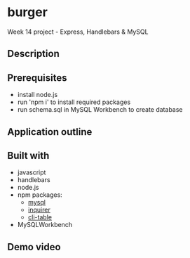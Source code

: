 # burger
Week 14 project - Express, Handlebars &amp; MySQL

## Description


## Prerequisites
* install node.js
* run 'npm i' to install required packages
* run schema.sql in MySQL Workbench to create database

## Application outline

## Built with
* javascript
* handlebars
* node.js
* npm packages:
  - [mysql](https://www.npmjs.com/package/mysql)
  - [inquirer](https://www.npmjs.com/package/inquirer)
  - [cli-table](https://www.npmjs.com/package/cli-table)
* MySQLWorkbench

## Demo video
